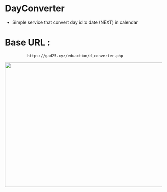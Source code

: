 # DayConverter

  - Simple service that convert day id to date (NEXT) in calendar  

  # Base URL :
   
              https://gad25.xyz/eduaction/d_converter.php


<img src="https://user-images.githubusercontent.com/25991597/89605754-9a014c80-d86e-11ea-9feb-f553eb7e7c6f.PNG" width="700" height="400" />
